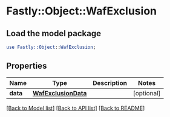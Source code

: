 # Fastly::Object::WafExclusion

## Load the model package
```perl
use Fastly::Object::WafExclusion;
```

## Properties
Name | Type | Description | Notes
------------ | ------------- | ------------- | -------------
**data** | [**WafExclusionData**](WafExclusionData.md) |  | [optional] 

[[Back to Model list]](../README.md#documentation-for-models) [[Back to API list]](../README.md#documentation-for-api-endpoints) [[Back to README]](../README.md)


